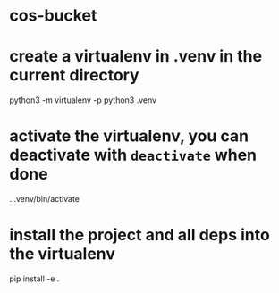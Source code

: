 # cos-bucket

# create a virtualenv in .venv in the current directory
python3 -m virtualenv -p python3 .venv

# activate the virtualenv, you can deactivate with `deactivate` when done
. .venv/bin/activate

# install the project and all deps into the virtualenv
pip install -e .
